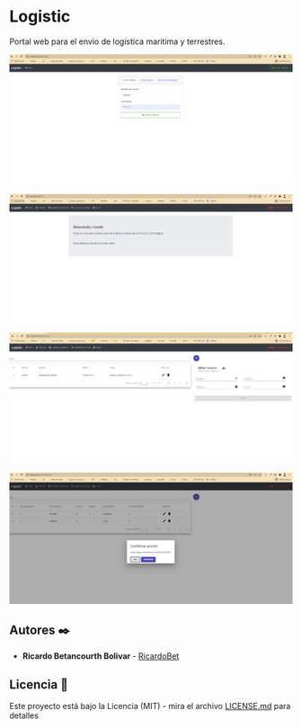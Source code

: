 # Logistic

Portal web para el envio de logistica maritima y terrestres.

![](capturas/login.png)	

![](capturas/bienvenido.png)	

![](capturas/clientes.png)	

![](capturas/placaHehiculo.png)	


## Autores ✒️

* **Ricardo Betancourth Bolivar** - [RicardoBet](https://github.com/ricardobet12)

## Licencia 📄

Este proyecto está bajo la Licencia (MIT) - mira el archivo [LICENSE.md](https://github.com/ricardobet12/multi-tenant-spring-boot/blob/main/LICENSE) para detalles
